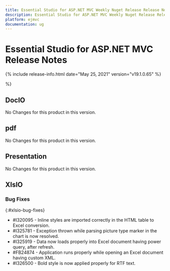 ```yaml
---
title: Essential Studio for ASP.NET MVC Weekly Nuget Release Release Notes  
description: Essential Studio for ASP.NET MVC Weekly Nuget Release Release Notes  
platform: ejmvc
documentation: ug
---
```


# Essential Studio for ASP.NET MVC  Release Notes  

{% include release-info.html date="May 25, 2021"  version="v19.1.0.65" %} 



 %}



## DocIO

No Changes for this product in this version.

[//]: # "Delete the contents of this file while new content is added."

## pdf

No Changes for this product in this version.

[//]: # "Delete the contents of this file while new content is added."

## Presentation

No Changes for this product in this version.

[//]: # "Delete the contents of this file while new content is added."

## XlsIO

### Bug Fixes
{:#xlsio-bug-fixes}

* \#I320095 - Inline styles are imported correctly in the HTML table to Excel conversion.
* \#I325781 - Exception thrown while parsing picture type marker in the chart is now resolved.
* \#I325919 - Data now loads properly into Excel document having power query, after refresh.
* \#FB24874 - Application runs properly while opening an Excel document having custom XML.
* \#I326500 - Bold style is now applied properly for RTF text.
